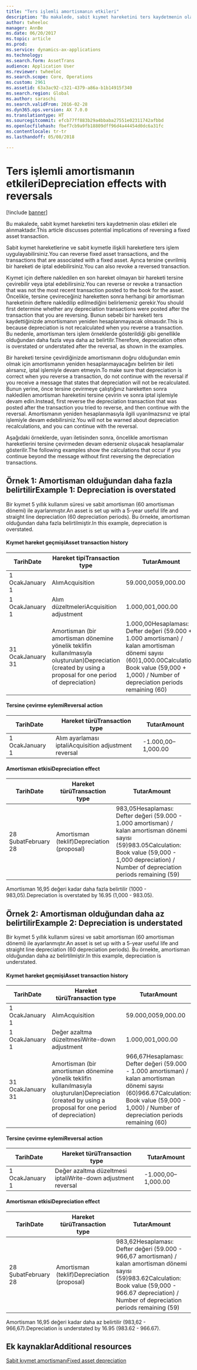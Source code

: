 ```yaml
---
title: "Ters işlemli amortismanın etkileri"
description: "Bu makalede, sabit kıymet hareketini ters kaydetmenin olası etkileri ele alınmaktadır."
author: twheeloc
manager: AnnBe
ms.date: 06/20/2017
ms.topic: article
ms.prod: 
ms.service: dynamics-ax-applications
ms.technology: 
ms.search.form: AssetTrans
audience: Application User
ms.reviewer: twheeloc
ms.search.scope: Core, Operations
ms.custom: 2961
ms.assetid: 63a3ac92-c321-4379-a86a-b1b14915f340
ms.search.region: Global
ms.author: saraschi
ms.search.validFrom: 2016-02-28
ms.dyn365.ops.version: AX 7.0.0
ms.translationtype: HT
ms.sourcegitcommit: efcb77ff883b29a4bbaba27551e02311742afbbd
ms.openlocfilehash: fbef7cb9a9fb18809dff96d4a44454d0dc6a31fc
ms.contentlocale: tr-tr
ms.lasthandoff: 05/08/2018

---
```


# <a name="depreciation-effects-with-reversals"></a><span data-ttu-id="df26b-103">Ters işlemli amortismanın etkileri</span><span class="sxs-lookup"><span data-stu-id="df26b-103">Depreciation effects with reversals</span></span>

[!include [banner](../includes/banner.md)]

<span data-ttu-id="df26b-104">Bu makalede, sabit kıymet hareketini ters kaydetmenin olası etkileri ele alınmaktadır.</span><span class="sxs-lookup"><span data-stu-id="df26b-104">This article discusses potential implications of reversing a fixed asset transaction.</span></span> 

<span data-ttu-id="df26b-105">Sabit kıymet hareketlerine ve sabit kıymetle ilişkili hareketlere ters işlem uygulayabilirsiniz.</span><span class="sxs-lookup"><span data-stu-id="df26b-105">You can reverse fixed asset transactions, and the transactions that are associated with a fixed asset.</span></span> <span data-ttu-id="df26b-106">Ayrıca tersine çevrilmiş bir hareketi de iptal edebilirsiniz.</span><span class="sxs-lookup"><span data-stu-id="df26b-106">You can also revoke a reversed transaction.</span></span> 

<span data-ttu-id="df26b-107">Kıymet için deftere nakledilen en son hareket olmayan bir hareketi tersine çevirebilir veya iptal edebilirsiniz.</span><span class="sxs-lookup"><span data-stu-id="df26b-107">You can reverse or revoke a transaction that was not the most recent transaction posted to the book for the asset.</span></span> <span data-ttu-id="df26b-108">Öncelikle, tersine çevireceğiniz hareketten sonra herhangi bir amortisman hareketinin deftere nakledilip edilmediğini belirlemeniz gerekir.</span><span class="sxs-lookup"><span data-stu-id="df26b-108">You should first determine whether any depreciation transactions were posted after the transaction that you are reversing.</span></span> <span data-ttu-id="df26b-109">Bunun sebebi bir hareketi ters kaydettiğinizde amortismanın yeniden hesaplanmayacak olmasıdır.</span><span class="sxs-lookup"><span data-stu-id="df26b-109">This is because depreciation is not recalculated when you reverse a transaction.</span></span> <span data-ttu-id="df26b-110">Bu nedenle, amortisman ters işlem örneklerde gösterildiği gibi genellikle olduğundan daha fazla veya daha az belirtilir.</span><span class="sxs-lookup"><span data-stu-id="df26b-110">Therefore, depreciation often is overstated or understated after the reversal, as shown in the examples.</span></span> 

<span data-ttu-id="df26b-111">Bir hareketi tersine çevirdiğinizde amortismanın doğru olduğundan emin olmak için amortismanın yeniden hesaplanmayacağını belirten bir ileti alırsanız, iptal işlemiyle devam etmeyin.</span><span class="sxs-lookup"><span data-stu-id="df26b-111">To make sure that depreciation is correct when you reverse a transaction, do not continue with the reversal if you receive a message that states that depreciation will not be recalculated.</span></span> <span data-ttu-id="df26b-112">Bunun yerine, önce tersine çevirmeye çalıştığınız hareketten sonra nakledilen amortisman hareketini tersine çevirin ve sonra iptal işlemiyle devam edin.</span><span class="sxs-lookup"><span data-stu-id="df26b-112">Instead, first reverse the depreciation transaction that was posted after the transaction you tried to reverse, and then continue with the reversal.</span></span> <span data-ttu-id="df26b-113">Amortismanın yeniden hesaplanmasıyla ilgili uyarılmazsınız ve iptal işlemiyle devam edebilirsiniz.</span><span class="sxs-lookup"><span data-stu-id="df26b-113">You will not be warned about depreciation recalculations, and you can continue with the reversal.</span></span> 

<span data-ttu-id="df26b-114">Aşağıdaki örneklerde, uyarı iletisinden sonra, öncelikle amortisman hareketlerini tersine çevirmeden devam ederseniz oluşacak hesaplamalar gösterilir.</span><span class="sxs-lookup"><span data-stu-id="df26b-114">The following examples show the calculations that occur if you continue beyond the message without first reversing the depreciation transactions.</span></span>

## <a name="example-1-depreciation-is-overstated"></a><span data-ttu-id="df26b-115"> Örnek 1: Amortisman olduğundan daha fazla belirtilir</span><span class="sxs-lookup"><span data-stu-id="df26b-115">Example 1: Depreciation is overstated</span></span>
<span data-ttu-id="df26b-116">Bir kıymet 5 yıllık kullanım süresi ve sabit amortisman (60 amortisman dönemi) ile ayarlanmıştır.</span><span class="sxs-lookup"><span data-stu-id="df26b-116">An asset is set up with a 5-year useful life and straight line depreciation (60 depreciation periods).</span></span> <span data-ttu-id="df26b-117">Bu örnekte, amortisman olduğundan daha fazla belirtilmiştir.</span><span class="sxs-lookup"><span data-stu-id="df26b-117">In this example, depreciation is overstated.</span></span>
#### <a name="asset-transaction-history"></a><span data-ttu-id="df26b-118">Kıymet hareket geçmişi</span><span class="sxs-lookup"><span data-stu-id="df26b-118">Asset transaction history</span></span>

| <span data-ttu-id="df26b-119">Tarih</span><span class="sxs-lookup"><span data-stu-id="df26b-119">Date</span></span>       | <span data-ttu-id="df26b-120">Hareket tipi</span><span class="sxs-lookup"><span data-stu-id="df26b-120">Transaction type</span></span>                                                          | <span data-ttu-id="df26b-121">Tutar</span><span class="sxs-lookup"><span data-stu-id="df26b-121">Amount</span></span>                                    |
|------------|---------------------------------------------------------------------------|-------------------------------------------|
| <span data-ttu-id="df26b-122">1 Ocak</span><span class="sxs-lookup"><span data-stu-id="df26b-122">January 1</span></span>  | <span data-ttu-id="df26b-123">Alım</span><span class="sxs-lookup"><span data-stu-id="df26b-123">Acquisition</span></span>                                                               | <span data-ttu-id="df26b-124">59.000,00</span><span class="sxs-lookup"><span data-stu-id="df26b-124">59,000.00</span></span>                                 |
| <span data-ttu-id="df26b-125">1 Ocak</span><span class="sxs-lookup"><span data-stu-id="df26b-125">January 1</span></span>  | <span data-ttu-id="df26b-126">Alım düzeltmeleri</span><span class="sxs-lookup"><span data-stu-id="df26b-126">Acquisition adjustment</span></span>                                                    | <span data-ttu-id="df26b-127">1.000,00</span><span class="sxs-lookup"><span data-stu-id="df26b-127">1,000.00</span></span>                                  |
| <span data-ttu-id="df26b-128">31 Ocak</span><span class="sxs-lookup"><span data-stu-id="df26b-128">January 31</span></span> | <span data-ttu-id="df26b-129">Amortisman (bir amortisman dönemine yönelik teklifin kullanılmasıyla oluşturulan)</span><span class="sxs-lookup"><span data-stu-id="df26b-129">Depreciation (created by using a proposal for one period of depreciation)</span></span> | <span data-ttu-id="df26b-130">1.000,00Hesaplaması: Defter değeri (59.000 + 1.000 amortisman) / kalan amortisman dönemi sayısı (60)</span><span class="sxs-lookup"><span data-stu-id="df26b-130">1,000.00Calculation: Book value (59,000 + 1,000) / Number of depreciation periods remaining (60)</span></span> |

#### <a name="reversal-action"></a><span data-ttu-id="df26b-131">Tersine çevirme eylemi</span><span class="sxs-lookup"><span data-stu-id="df26b-131">Reversal action</span></span>

| <span data-ttu-id="df26b-132">Tarih</span><span class="sxs-lookup"><span data-stu-id="df26b-132">Date</span></span>      | <span data-ttu-id="df26b-133">Hareket türü</span><span class="sxs-lookup"><span data-stu-id="df26b-133">Transaction type</span></span>                | <span data-ttu-id="df26b-134">Tutar</span><span class="sxs-lookup"><span data-stu-id="df26b-134">Amount</span></span>    |
|-----------|---------------------------------|-----------|
| <span data-ttu-id="df26b-135">1 Ocak</span><span class="sxs-lookup"><span data-stu-id="df26b-135">January 1</span></span> | <span data-ttu-id="df26b-136">Alım ayarlaması iptali</span><span class="sxs-lookup"><span data-stu-id="df26b-136">Acquisition adjustment reversal</span></span> | <span data-ttu-id="df26b-137">-1.000,00</span><span class="sxs-lookup"><span data-stu-id="df26b-137">–1,000.00</span></span> |

#### <a name="depreciation-effect"></a><span data-ttu-id="df26b-138">Amortisman etkisi</span><span class="sxs-lookup"><span data-stu-id="df26b-138">Depreciation effect</span></span>

| <span data-ttu-id="df26b-139">Tarih</span><span class="sxs-lookup"><span data-stu-id="df26b-139">Date</span></span>        | <span data-ttu-id="df26b-140">Hareket türü</span><span class="sxs-lookup"><span data-stu-id="df26b-140">Transaction type</span></span>        | <span data-ttu-id="df26b-141">Tutar</span><span class="sxs-lookup"><span data-stu-id="df26b-141">Amount</span></span>                                                                                |
|-------------|-------------------------|---------------------------------------------------------------------------------------|
| <span data-ttu-id="df26b-142">28 Şubat</span><span class="sxs-lookup"><span data-stu-id="df26b-142">February 28</span></span> | <span data-ttu-id="df26b-143">Amortisman (teklif)</span><span class="sxs-lookup"><span data-stu-id="df26b-143">Depreciation (proposal)</span></span> | <span data-ttu-id="df26b-144">983,05Hesaplaması: Defter değeri (59.000 - 1.000 amortisman) / kalan amortisman dönemi sayısı (59)</span><span class="sxs-lookup"><span data-stu-id="df26b-144">983.05Calculation: Book value (59,000 - 1,000 depreciation) / Number of depreciation periods remaining (59)</span></span> |

<span data-ttu-id="df26b-145">Amortisman 16,95 değeri kadar daha fazla belirtilir (1000 - 983,05).</span><span class="sxs-lookup"><span data-stu-id="df26b-145">Depreciation is overstated by 16.95 (1,000 - 983.05).</span></span>

## <a name="example-2-depreciation-is-understated"></a><span data-ttu-id="df26b-146"> Örnek 2: Amortisman olduğundan daha az belirtilir</span><span class="sxs-lookup"><span data-stu-id="df26b-146">Example 2: Depreciation is understated</span></span>
<span data-ttu-id="df26b-147">Bir kıymet 5 yıllık kullanım süresi ve sabit amortisman (60 amortisman dönemi) ile ayarlanmıştır.</span><span class="sxs-lookup"><span data-stu-id="df26b-147">An asset is set up with a 5-year useful life and straight line depreciation (60 depreciation periods).</span></span> <span data-ttu-id="df26b-148">Bu örnekte, amortisman olduğundan daha az belirtilmiştir.</span><span class="sxs-lookup"><span data-stu-id="df26b-148">In this example, depreciation is understated.</span></span>
#### <a name="asset-transaction-history"></a><span data-ttu-id="df26b-149">Kıymet hareket geçmişi</span><span class="sxs-lookup"><span data-stu-id="df26b-149">Asset transaction history</span></span>

| <span data-ttu-id="df26b-150">Tarih</span><span class="sxs-lookup"><span data-stu-id="df26b-150">Date</span></span>       | <span data-ttu-id="df26b-151">Hareket türü</span><span class="sxs-lookup"><span data-stu-id="df26b-151">Transaction type</span></span>                                                          | <span data-ttu-id="df26b-152">Tutar</span><span class="sxs-lookup"><span data-stu-id="df26b-152">Amount</span></span>                                      |
|------------|---------------------------------------------------------------------------|---------------------------------------------|
| <span data-ttu-id="df26b-153">1 Ocak</span><span class="sxs-lookup"><span data-stu-id="df26b-153">January 1</span></span>  | <span data-ttu-id="df26b-154">Alım</span><span class="sxs-lookup"><span data-stu-id="df26b-154">Acquisition</span></span>                                                               | <span data-ttu-id="df26b-155">59.000,00</span><span class="sxs-lookup"><span data-stu-id="df26b-155">59,000.00</span></span>                                   |
| <span data-ttu-id="df26b-156">1 Ocak</span><span class="sxs-lookup"><span data-stu-id="df26b-156">January 1</span></span>  | <span data-ttu-id="df26b-157">Değer azaltma düzeltmesi</span><span class="sxs-lookup"><span data-stu-id="df26b-157">Write-down adjustment</span></span>                                                     | <span data-ttu-id="df26b-158">1.000,00</span><span class="sxs-lookup"><span data-stu-id="df26b-158">1,000.00</span></span>                                    |
| <span data-ttu-id="df26b-159">31 Ocak</span><span class="sxs-lookup"><span data-stu-id="df26b-159">January 31</span></span> | <span data-ttu-id="df26b-160">Amortisman (bir amortisman dönemine yönelik teklifin kullanılmasıyla oluşturulan)</span><span class="sxs-lookup"><span data-stu-id="df26b-160">Depreciation (created by using a proposal for one period of depreciation)</span></span> | <span data-ttu-id="df26b-161">966,67Hesaplaması: Defter değeri (59.000 - 1.000 amortisman) / kalan amortisman dönemi sayısı (60)</span><span class="sxs-lookup"><span data-stu-id="df26b-161">966.67Calculation: Book value (59,000 - 1,000) / Number of depreciation periods remaining (60)</span></span> |

#### <a name="reversal-action"></a><span data-ttu-id="df26b-162">Tersine çevirme eylemi</span><span class="sxs-lookup"><span data-stu-id="df26b-162">Reversal action</span></span>

| <span data-ttu-id="df26b-163">Tarih</span><span class="sxs-lookup"><span data-stu-id="df26b-163">Date</span></span>      | <span data-ttu-id="df26b-164">Hareket türü</span><span class="sxs-lookup"><span data-stu-id="df26b-164">Transaction type</span></span>               | <span data-ttu-id="df26b-165">Tutar</span><span class="sxs-lookup"><span data-stu-id="df26b-165">Amount</span></span>    |
|-----------|--------------------------------|-----------|
| <span data-ttu-id="df26b-166">1 Ocak</span><span class="sxs-lookup"><span data-stu-id="df26b-166">January 1</span></span> | <span data-ttu-id="df26b-167">Değer azaltma düzeltmesi iptali</span><span class="sxs-lookup"><span data-stu-id="df26b-167">Write-down adjustment reversal</span></span> | <span data-ttu-id="df26b-168">-1.000,00</span><span class="sxs-lookup"><span data-stu-id="df26b-168">–1,000.00</span></span> |

#### <a name="depreciation-effect"></a><span data-ttu-id="df26b-169">Amortisman etkisi</span><span class="sxs-lookup"><span data-stu-id="df26b-169">Depreciation effect</span></span>

| <span data-ttu-id="df26b-170">Tarih</span><span class="sxs-lookup"><span data-stu-id="df26b-170">Date</span></span>        | <span data-ttu-id="df26b-171">Hareket türü</span><span class="sxs-lookup"><span data-stu-id="df26b-171">Transaction type</span></span>        | <span data-ttu-id="df26b-172">Tutar</span><span class="sxs-lookup"><span data-stu-id="df26b-172">Amount</span></span>                                                                                       |
|-------------|-------------------------|----------------------------------------------------------------------------------------------|
| <span data-ttu-id="df26b-173">28 Şubat</span><span class="sxs-lookup"><span data-stu-id="df26b-173">February 28</span></span> | <span data-ttu-id="df26b-174">Amortisman (teklif)</span><span class="sxs-lookup"><span data-stu-id="df26b-174">Depreciation (proposal)</span></span> | <span data-ttu-id="df26b-175">983,62Hesaplaması: Defter değeri (59.000 - 966,67 amortisman) / kalan amortisman dönemi sayısı (59)</span><span class="sxs-lookup"><span data-stu-id="df26b-175">983.62Calculation: Book value (59,000 - 966.67 depreciation) / Number of depreciation periods remaining (59)</span></span> |

<span data-ttu-id="df26b-176">Amortisman 16,95 değeri kadar daha az belirtilir (983,62 - 966,67).</span><span class="sxs-lookup"><span data-stu-id="df26b-176">Depreciation is understated by 16.95 (983.62 - 966.67).</span></span>



<a name="additional-resources"></a><span data-ttu-id="df26b-177">Ek kaynaklar</span><span class="sxs-lookup"><span data-stu-id="df26b-177">Additional resources</span></span>
--------

[<span data-ttu-id="df26b-178">Sabit kıymet amortismanı</span><span class="sxs-lookup"><span data-stu-id="df26b-178">Fixed asset depreciation</span></span>](fixed-asset-depreciation.md)




